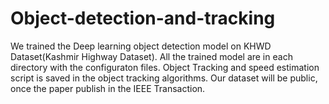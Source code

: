# Object-detection-and-tracking
We trained the Deep learning object detection model on KHWD Dataset(Kashmir Highway Dataset). All the 
trained model are in each directory with the configuraton files. Object Tracking and speed estimation
script is saved in the object tracking algorithms. Our dataset will be public, once the paper publish in the IEEE Transaction.

